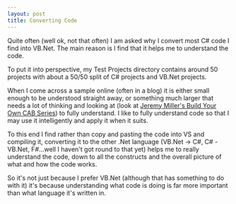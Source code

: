 ```yaml
---
layout: post
title: Converting Code
---
```


Quite often (well ok, not that often) I am asked why I convert most C# code I find into VB.Net.  The main reason is I find that it helps me to understand the code.

To put it into perspective, my Test Projects directory contains around 50 projects with about a 50/50 split of C# projects and VB.Net projects.

When I come across a sample online (often in a blog) it is either small enough to be understood straight away, or something much larger that needs a lot of thinking and looking at (look at [Jeremy Miller's Build Your Own CAB Series][jeremy-cab]) to fully understand.  I like to fully understand code so that I may use it intelligently and apply it when it suits.

To this end I find rather than copy and pasting the code into VS and compiling it, converting it to the other .Net language (VB.Net -> C#, C# - VB.Net, F#...well I haven't got round to that yet) helps me to really understand the code, down to all the constructs and the overall picture of what and how the code works.

So it's not just because I prefer VB.Net (although that has something to do with it) it's because understanding what code is doing is far more important than what language it's written in.

[jeremy-cab]: http://codebetter.com/blogs/jeremy.miller/archive/2007/07/25/the-build-your-own-cab-series-table-of-contents.aspx
